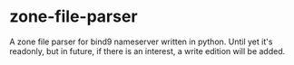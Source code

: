 # zone-file-parser
A zone file parser for bind9 nameserver written in python.
Until yet it's readonly, but in future,
if there is an interest, a write edition will be added.
